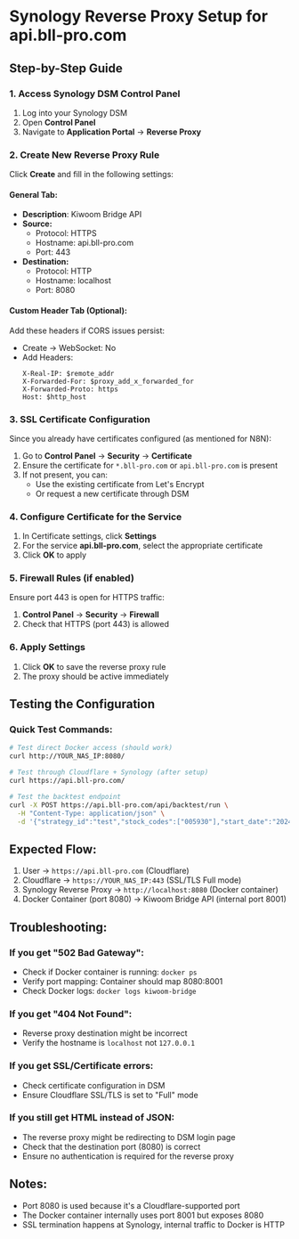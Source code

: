 # Synology Reverse Proxy Setup for api.bll-pro.com

## Step-by-Step Guide

### 1. Access Synology DSM Control Panel
1. Log into your Synology DSM
2. Open **Control Panel**
3. Navigate to **Application Portal** → **Reverse Proxy**

### 2. Create New Reverse Proxy Rule
Click **Create** and fill in the following settings:

#### General Tab:
- **Description**: Kiwoom Bridge API
- **Source:**
  - Protocol: HTTPS
  - Hostname: api.bll-pro.com
  - Port: 443
- **Destination:**
  - Protocol: HTTP
  - Hostname: localhost
  - Port: 8080

#### Custom Header Tab (Optional):
Add these headers if CORS issues persist:
- Create → WebSocket: No
- Add Headers:
  ```
  X-Real-IP: $remote_addr
  X-Forwarded-For: $proxy_add_x_forwarded_for
  X-Forwarded-Proto: https
  Host: $http_host
  ```

### 3. SSL Certificate Configuration
Since you already have certificates configured (as mentioned for N8N):

1. Go to **Control Panel** → **Security** → **Certificate**
2. Ensure the certificate for `*.bll-pro.com` or `api.bll-pro.com` is present
3. If not present, you can:
   - Use the existing certificate from Let's Encrypt
   - Or request a new certificate through DSM

### 4. Configure Certificate for the Service
1. In Certificate settings, click **Settings**
2. For the service **api.bll-pro.com**, select the appropriate certificate
3. Click **OK** to apply

### 5. Firewall Rules (if enabled)
Ensure port 443 is open for HTTPS traffic:
1. **Control Panel** → **Security** → **Firewall**
2. Check that HTTPS (port 443) is allowed

### 6. Apply Settings
1. Click **OK** to save the reverse proxy rule
2. The proxy should be active immediately

## Testing the Configuration

### Quick Test Commands:
```bash
# Test direct Docker access (should work)
curl http://YOUR_NAS_IP:8080/

# Test through Cloudflare + Synology (after setup)
curl https://api.bll-pro.com/

# Test the backtest endpoint
curl -X POST https://api.bll-pro.com/api/backtest/run \
  -H "Content-Type: application/json" \
  -d '{"strategy_id":"test","stock_codes":["005930"],"start_date":"2024-01-01","end_date":"2024-01-31","initial_capital":10000000}'
```

## Expected Flow:
1. User → `https://api.bll-pro.com` (Cloudflare)
2. Cloudflare → `https://YOUR_NAS_IP:443` (SSL/TLS Full mode)
3. Synology Reverse Proxy → `http://localhost:8080` (Docker container)
4. Docker Container (port 8080) → Kiwoom Bridge API (internal port 8001)

## Troubleshooting:

### If you get "502 Bad Gateway":
- Check if Docker container is running: `docker ps`
- Verify port mapping: Container should map 8080:8001
- Check Docker logs: `docker logs kiwoom-bridge`

### If you get "404 Not Found":
- Reverse proxy destination might be incorrect
- Verify the hostname is `localhost` not `127.0.0.1`

### If you get SSL/Certificate errors:
- Check certificate configuration in DSM
- Ensure Cloudflare SSL/TLS is set to "Full" mode

### If you still get HTML instead of JSON:
- The reverse proxy might be redirecting to DSM login page
- Check that the destination port (8080) is correct
- Ensure no authentication is required for the reverse proxy

## Notes:
- Port 8080 is used because it's a Cloudflare-supported port
- The Docker container internally uses port 8001 but exposes 8080
- SSL termination happens at Synology, internal traffic to Docker is HTTP